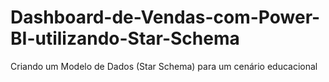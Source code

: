 # Dashboard-de-Vendas-com-Power-BI-utilizando-Star-Schema
Criando um Modelo de Dados (Star Schema) para um cenário educacional
